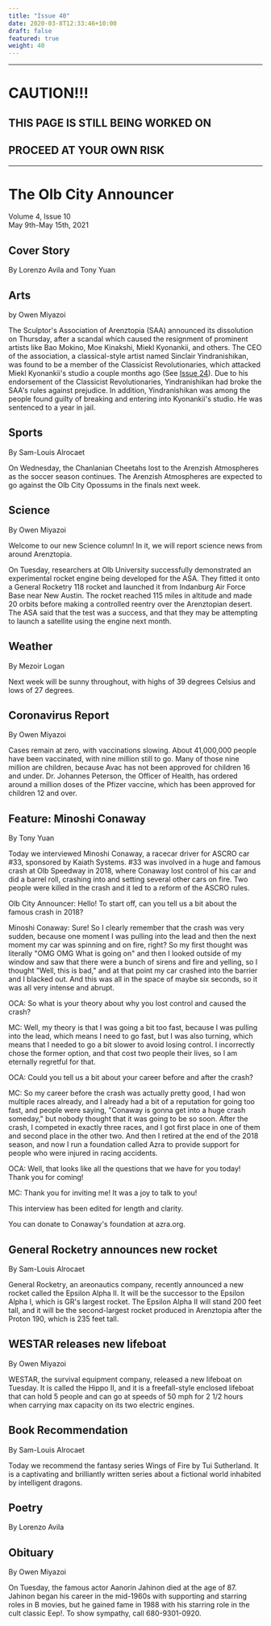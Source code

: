 ```yaml
---
title: "Issue 40"
date: 2020-03-8T12:33:46+10:00
draft: false
featured: true
weight: 40
---
```


------------------------
# CAUTION!!!    
## THIS PAGE IS STILL BEING WORKED ON    
## PROCEED AT YOUR OWN RISK    
------------------------

# The Olb City Announcer    
Volume 4, Issue 10   
May 9th-May 15th, 2021    

## Cover Story
By Lorenzo Avila and Tony Yuan



## Arts
by Owen Miyazoi

The Sculptor's Association of Arenztopia (SAA) announced its dissolution on Thursday, after a scandal which caused the resignment of prominent artists like Bao Mokino, Moe Kinakshi, Miekl Kyonankii, and others. The CEO of the association, a classical-style artist named Sinclair Yindranishikan, was found to be a member of the Classicist Revolutionaries, which attacked Miekl Kyonankii's studio a couple months ago (See [Issue 24](https://www.arenztopia.com/news/issue-24/)). Due to his endorsement of the Classicist Revolutionaries, Yindranishikan had broke the SAA's rules against prejudice. In addition, Yindranishikan was among the people found guilty of breaking and entering into Kyonankii's studio. He was sentenced to a year in jail.

## Sports
By Sam-Louis Alrocaet

On Wednesday, the Chanlanian Cheetahs lost to the Arenzish Atmospheres as the soccer season continues. The Arenzish Atmospheres are expected to go against the Olb City Opossums in the finals next week.

## Science
By Owen Miyazoi

Welcome to our new Science column! In it, we will report science news from around Arenztopia.

On Tuesday, researchers at Olb University successfully demonstrated an experimental rocket engine being developed for the ASA. They fitted it onto a General Rocketry 118 rocket and launched it from Indanburg Air Force Base near New Austin. The rocket reached 115 miles in altitude and made 20 orbits before making a controlled reentry over the Arenztopian desert. The ASA said that the test was a success, and that they may be attempting to launch a satellite using the engine next month.

## Weather
By Mezoir Logan

Next week will be sunny throughout, with highs of 39 degrees Celsius and lows of 27 degrees.

## Coronavirus Report
By Owen Miyazoi    

Cases remain at zero, with vaccinations slowing. About 41,000,000 people have been vaccinated, with nine million still to go. Many of those nine million are children, because Avac has not been approved for children 16 and under. Dr. Johannes Peterson, the Officer of Health, has ordered around a million doses of the Pfizer vaccine, which has been approved for children 12 and over.

## Feature: Minoshi Conaway
By Tony Yuan

Today we interviewed Minoshi Conaway, a racecar driver for ASCRO car #33, sponsored by Kaiath Systems. #33 was involved in a huge and famous crash at Olb Speedway in 2018, where Conaway lost control of his car and did a barrel roll, crashing into and setting several other cars on fire. Two people were killed in the crash and it led to a reform of the ASCRO rules.

Olb City Announcer: Hello! To start off, can you tell us a bit about the famous crash in 2018?

Minoshi Conaway: Sure! So I clearly remember that the crash was very sudden, because one moment I was pulling into the lead and then the next moment my car was spinning and on fire, right? So my first thought was literally "OMG OMG What is going on" and then I looked outside of my window and saw that there were a bunch of sirens and fire and yelling, so I thought "Well, this is bad," and at that point my car crashed into the barrier and I blacked out. And this was all in the space of maybe six seconds, so it was all very intense and abrupt.

OCA: So what is your theory about why you lost control and caused the crash?

MC: Well, my theory is that I was going a bit too fast, because I was pulling into the lead, which means I need to go fast, but I was also turning, which means that I needed to go a bit slower to avoid losing control. I incorrectly chose the former option, and that cost two people their lives, so I am eternally regretful for that.

OCA: Could you tell us a bit about your career before and after the crash?

MC: So my career before the crash was actually pretty good, I had won multiple races already, and I already had a bit of a reputation for going too fast, and people were saying, "Conaway is gonna get into a huge crash someday," but nobody thought that it was going to be so soon. After the crash, I competed in exactly three races, and I got first place in one of them and second place in the other two. And then I retired at the end of the 2018 season, and now I run a foundation called Azra to provide support for people who were injured in racing accidents.

OCA: Well, that looks like all the questions that we have for you today! Thank you for coming!

MC: Thank you for inviting me! It was a joy to talk to you!

This interview has been edited for length and clarity.

You can donate to Conaway's foundation at azra.org.

## General Rocketry announces new rocket
By Sam-Louis Alrocaet

General Rocketry, an areonautics company, recently announced a new rocket called the Epsilon Alpha II. It will be the successor to the Epsilon Alpha I, which is GR's largest rocket. The Epsilon Alpha II will stand 200 feet tall, and it will be the second-largest rocket produced in Arenztopia after the Proton 190, which is 235 feet tall.

## WESTAR releases new lifeboat
By Owen Miyazoi

WESTAR, the survival equipment company, released a new lifeboat on Tuesday. It is called the Hippo II, and it is a freefall-style enclosed lifeboat that can hold 5 people and can go at speeds of 50 mph for 2 1/2 hours when carrying max capacity on its two electric engines.

## Book Recommendation
By Sam-Louis Alrocaet

Today we recommend the fantasy series Wings of Fire by Tui Sutherland. It is a captivating and brilliantly written series about a fictional world inhabited by intelligent dragons.

## Poetry
By Lorenzo Avila



## Obituary
By Owen Miyazoi

On Tuesday, the famous actor Aanorin Jahinon died at the age of 87. Jahinon began his career in the mid-1960s with supporting and starring roles in B movies, but he gained fame in 1988 with his starring role in the cult classic Eep!. To show sympathy, call 680-9301-0920.
